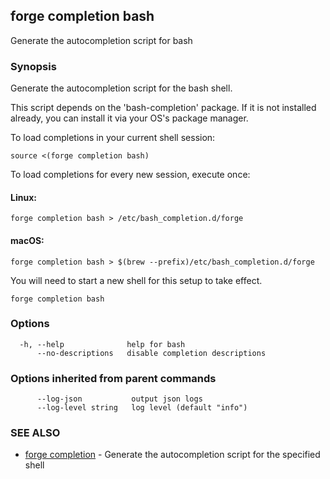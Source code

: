 ## forge completion bash

Generate the autocompletion script for bash

### Synopsis

Generate the autocompletion script for the bash shell.

This script depends on the 'bash-completion' package.
If it is not installed already, you can install it via your OS's package manager.

To load completions in your current shell session:

	source <(forge completion bash)

To load completions for every new session, execute once:

#### Linux:

	forge completion bash > /etc/bash_completion.d/forge

#### macOS:

	forge completion bash > $(brew --prefix)/etc/bash_completion.d/forge

You will need to start a new shell for this setup to take effect.


```
forge completion bash
```

### Options

```
  -h, --help              help for bash
      --no-descriptions   disable completion descriptions
```

### Options inherited from parent commands

```
      --log-json           output json logs
      --log-level string   log level (default "info")
```

### SEE ALSO

* [forge completion](forge_completion.md)	 - Generate the autocompletion script for the specified shell

